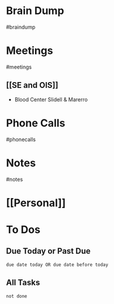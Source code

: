 # Brain Dump
#braindump 

# Meetings
#meetings 
## [[SE and OIS]]
- Blood Center Slidell & Marerro
# Phone Calls
#phonecalls 
# Notes
#notes

# [[Personal]]

# To Dos
## Due Today or Past Due
```tasks
due date today OR due date before today
```

## All Tasks
```tasks
not done
```